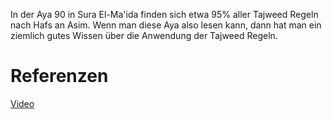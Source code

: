 In der Aya 90 in Sura El-Ma'ida finden sich etwa 95% aller Tajweed Regeln nach Hafs an Asim. Wenn man diese Aya also lesen kann, dann hat man ein ziemlich gutes Wissen über die Anwendung der Tajweed Regeln.

# Referenzen
[Video](https://youtu.be/BfsRbY3F7IE)